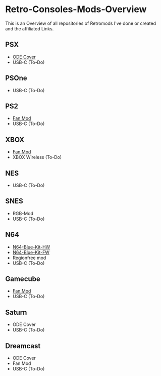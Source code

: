 # Retro-Consoles-Mods-Overview

This is an Overview of all repositories of Retromods I've done or created and the affiliated Links.

## PSX

- [ODE Cover](https://github.com/MrJSA/PSX-XStation-Cover)
- USB-C (To-Do)

## PSOne

- USB-C (To-Do)

## PS2

- [Fan Mod](https://github.com/MrJSA/PS2-Fan-Mod)
- USB-C (To-Do)

## XBOX

- [Fan Mod](https://github.com/MrJSA/XBOX-Fan-Mod)
- XBOX Wireless (To-Do)

## NES

- USB-C (To-Do)

## SNES

- RGB-Mod
- USB-C (To-Do)

## N64

- [N64-Blue-Kit-HW](https://github.com/MrJSA/N64-Blue-Kit-HW)
- [N64-Blue-Kit-FW](https://github.com/MrJSA/N64-Blue-Kit-FW)
- Regionfree mod
- USB-C (To-Do)

## Gamecube

- [Fan Mod](https://github.com/MrJSA/Gamecube-Fan-Mod)
- USB-C (To-Do)

## Saturn

- ODE Cover
- USB-C (To-Do)

## Dreamcast

- ODE Cover
- Fan Mod
- USB-C (To-Do)
